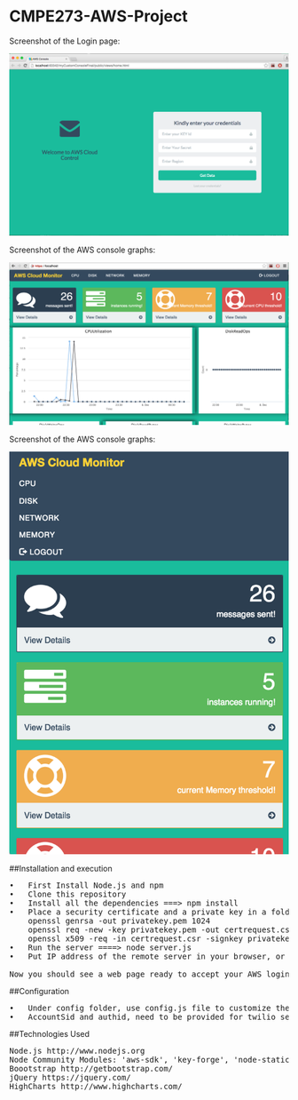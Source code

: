 # CMPE273-AWS-Project

Screenshot of the Login page:


![ScreenShot](/screenshots/awsConsoleScreenshot.png)

Screenshot of the AWS console graphs:


![ScreenShot](/screenshots/awsConsoleGraphs.png)

Screenshot of the AWS console graphs:


![ScreenShot](/screenshots/mobileScreenshot.png)


##Installation and execution
<pre>
•	First Install Node.js and npm
•	Clone this repository
•	Install all the dependencies ===> npm install
•	Place a security certificate and a private key in a folder named "security". Now you need to get a certificate from a CA or create a     self-signed certificate using OpenSSL.
    openssl genrsa -out privatekey.pem 1024
    openssl req -new -key privatekey.pem -out certrequest.csr
    openssl x509 -req -in certrequest.csr -signkey privatekey.pem -out certificate.pem
•	Run the server ====> node server.js
•	Put IP address of the remote server in your browser, or just type in 'localhost' if you are testing this on your personal machine. 

Now you should see a web page ready to accept your AWS login.
</pre>

##Configuration
<pre>
•	Under config folder, use config.js file to customize the memory and cpu threshold for alert notifications
•	AccountSid and authid, need to be provided for twilio service.
</pre>


##Technologies Used
<pre>
Node.js http://www.nodejs.org
Node Community Modules: 'aws-sdk', 'key-forge', 'node-static', 'twilio'
Boootstrap http://getbootstrap.com/
jQuery https://jquery.com/
HighCharts http://www.highcharts.com/
</pre>
